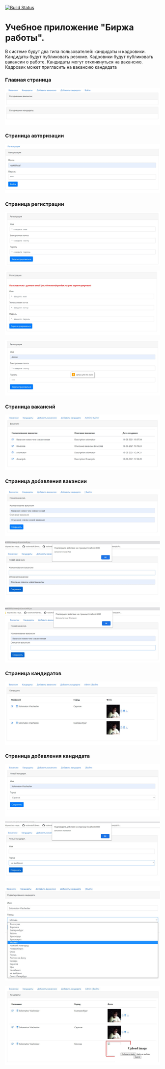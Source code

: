 [![Build Status](https://travis-ci.org/vsolomatoff/job4j_dreamjob.svg?branch=master)](https://travis-ci.org/vsolomatoff/job4j_dreamjob)

# Учебное приложение "Биржа работы".
  В системе будут два типа пользователей: кандидаты и кадровики. Кандидаты будут публиковать резюме. Кадровики будут публиковать вакансии о работе.  Кандидаты могут откликнуться на вакансию. Кадровик может пригласить на вакансию кандидата

### Главная страница
![ScreenShot](images/main.jpg)

### Страница авторизации

![ScreenShot](images/auth.jpg)

### Страница регистрации
![ScreenShot](images/reg.jpg)

![ScreenShot](images/reg1.jpg)

![ScreenShot](images/reg2.jpg)

### Страница вакансий

![ScreenShot](images/vacancies.jpg)

### Страница добавления вакансии

![ScreenShot](images/vacancy.jpg)

![ScreenShot](images/vacancy1.jpg)

![ScreenShot](images/vacancy2.jpg)

### Страница кандидатов

![ScreenShot](images/candidates.jpg)

### Страница добавления кандидата

![ScreenShot](images/candidate.jpg)

![ScreenShot](images/candidate1.jpg)

![ScreenShot](images/candidate2.jpg)

![ScreenShot](images/candidate3.jpg)
